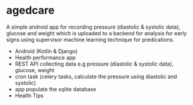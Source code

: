 # agedcare
A simple android app for recording pressure (diastolic & systolic data), glucose and weight which is uploaded to a backend for analysis for early signs using supervisor machine learning technique for predications.

- Android (Kotlin & Django)
- Health performance app
- REST API collecting data e.g pressure (diastolic & systolic data), glucose, weight 
- cron task (celery tasks, calculate the pressure using diastolic and systolic)
- app populate the sqlite database 
- Health Tips 
